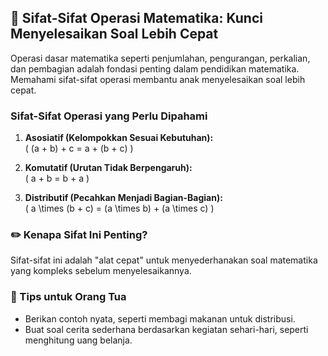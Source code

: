 ## 🔢 Sifat-Sifat Operasi Matematika: Kunci Menyelesaikan Soal Lebih Cepat  

Operasi dasar matematika seperti penjumlahan, pengurangan, perkalian, dan pembagian adalah fondasi penting dalam pendidikan matematika. Memahami sifat-sifat operasi membantu anak menyelesaikan soal lebih cepat.  

### Sifat-Sifat Operasi yang Perlu Dipahami  
1. **Asosiatif (Kelompokkan Sesuai Kebutuhan):**  
   \( (a + b) + c = a + (b + c) \)  

2. **Komutatif (Urutan Tidak Berpengaruh):**  
   \( a + b = b + a \)  

3. **Distributif (Pecahkan Menjadi Bagian-Bagian):**  
   \( a \times (b + c) = (a \times b) + (a \times c) \)  

### ✏️ Kenapa Sifat Ini Penting?  
Sifat-sifat ini adalah "alat cepat" untuk menyederhanakan soal matematika yang kompleks sebelum menyelesaikannya.  

### 📘 Tips untuk Orang Tua  
- Berikan contoh nyata, seperti membagi makanan untuk distribusi.  
- Buat soal cerita sederhana berdasarkan kegiatan sehari-hari, seperti menghitung uang belanja.  